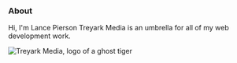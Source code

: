 
### About
Hi, I'm Lance Pierson 
Treyark Media is an umbrella for all of my web development work.

<picture>
 <source media="(prefers-color-scheme: dark)" srcset="https://media.treyark.com/wp-content/uploads/2023/01/TreyarkMedia.png">
 <source media="(prefers-color-scheme: light)" srcset="https://media.treyark.com/wp-content/uploads/2023/01/TreyarkMedia.png">
 <img alt="Treyark Media, logo of a ghost tiger" src="https://media.treyark.com/wp-content/uploads/2023/01/TreyarkMedia.png">
</picture>